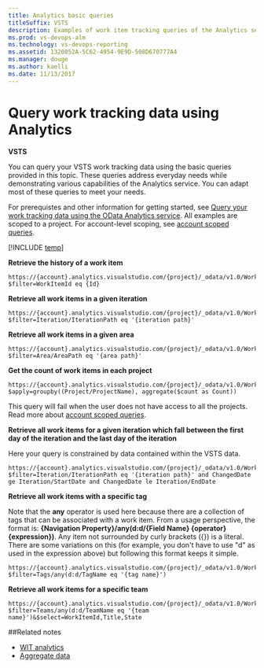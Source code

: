 ```yaml
---
title: Analytics basic queries
titleSuffix: VSTS  
description: Examples of work item tracking queries of the Analytics service for VSTS 
ms.prod: vs-devops-alm
ms.technology: vs-devops-reporting
ms.assetid: 1320852A-5C62-4954-9E9D-508D670777A4
ms.manager: douge
ms.author: kaelli
ms.date: 11/13/2017
---
```


# Query work tracking data using Analytics  

**VSTS**  

You can query your VSTS work tracking data using the basic queries provided in this topic. These queries address everyday needs while demonstrating various capabilities of the
Analytics service. You can adapt most of these queries to meet your needs.

For prerequistes and other information for getting started, see [Query your work tracking data using the OData Analytics service](wit-analytics.md). All examples are scoped to a project. For account-level scoping, see [account scoped queries](account-scoped-queries.md).

[!INCLUDE [temp](../_shared/analytics-preview.md)]

**Retrieve the history of a work item**

```
https://{account}.analytics.visualstudio.com/{project}/_odata/v1.0/WorkItemRevisions?$filter=WorkItemId eq {Id}
```

**Retrieve all work items in a given iteration**

```
https://{account}.analytics.visualstudio.com/{project}/_odata/v1.0/WorkItems?$filter=Iteration/IterationPath eq '{iteration path}'
```

**Retrieve all work items in a given area**

```
https://{account}.analytics.visualstudio.com/{project}/_odata/v1.0/WorkItems?$filter=Area/AreaPath eq '{area path}'
```

**Get the count of work items in each project**
```
https://{account}.analytics.visualstudio.com/{project}/_odata/v1.0/WorkItems?$apply=groupby((Project/ProjectName), aggregate($count as Count))
```

This query will fail when the user does not have access to all the projects. Read more about [account scoped queries](account-scoped-queries.md).

**Retrieve all work items for a given iteration which fall between the first day of the iteration and the last day of the iteration**

Here your query is constrained by data 
contained within the VSTS data. 

```
https://{account}.analytics.visualstudio.com/{project}/_odata/v1.0/WorkItems?$filter=Iteration/IterationPath eq '{iteration path}' and ChangedDate ge Iteration/StartDate and ChangedDate le Iteration/EndDate
```

**Retrieve all work items with a specific tag**

Note that the **any** operator is used here because there are a collection of tags that can be associated with a work item.
From a usage perspective, the format is: **{Navigation Property}/any(d:d/{Field Name} {operator} {expression})**. Any item not surrounded by curly brackets ({}) is a literal. There are some variations on this (for example, you don't have to use "d" as used in the expression above)
but following this format keeps it simple.

```
https://{account}.analytics.visualstudio.com/{project}/_odata/v1.0/WorkItems?$filter=Tags/any(d:d/TagName eq '{tag name}')
```

**Retrieve all work items for a specific team**

```
https://{account}.analytics.visualstudio.com/{project}/_odata/v1.0/WorkItems?$filter=Teams/any(d:d/TeamName eq '{team name}')&$select=WorkItemId,Title,State
```
##Related notes 

- [WIT analytics](wit-analytics.md)  
- [Aggregate data](aggregated-data-analytics.md)